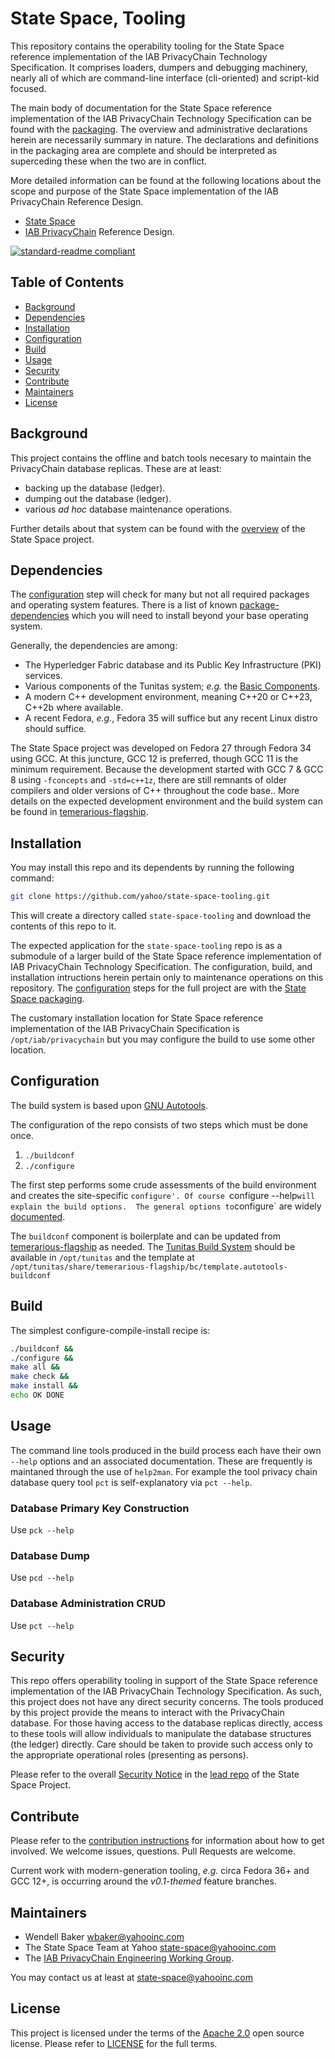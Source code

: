 # State Space, Tooling

This repository contains the operability tooling for the State Space reference implementation of the IAB PrivacyChain Technology Specification.
It comprises loaders, dumpers and debugging machinery, nearly all of which are command-line interface (cli-oriented) and script-kid focused.

The main body of documentation for the State Space reference implementation of the IAB PrivacyChain Technology Specification can be found with the [packaging](https://github.com/yahoo/state-space-packaging]).  The overview and administrative declarations herein are necessarily summary in nature. The declarations and definitions in the packaging area are complete and should be interpreted as superceding these when the two are in conflict.

More detailed information can be found at the following locations
about the scope and purpose of the State Space implementation of the IAB PrivacyChain Reference Design.
* [State Space](https://github.com/yahoo/state-space-packaging)
* [IAB PrivacyChain](https://github.com/InteractiveAdvertisingBureau/PrivacyChain/blob/master/README.md) Reference Design.

[![standard-readme compliant](https://img.shields.io/badge/readme%20style-standard-brightgreen.svg?style=flat-square)](https://github.com/RichardLitt/standard-readme)

## Table of Contents

- [Background](#background)
- [Dependencies](#dependencies)
- [Installation](#installation)
- [Configuration](#configuration)
- [Build](#build)
- [Usage](#usage)
- [Security](#security)
- [Contribute](#contribute)
- [Maintainers](#maintainers)
- [License](#license)

## Background

This project contains the offline and batch tools necesary to maintain the PrivacyChain database replicas.  These are at least:
* backing up the database (ledger).
* dumping out the database (ledger).
* various <em>ad hoc</em> database maintenance operations.

Further details about that system can be found with the [overview](https://github.com/yahoo/state-space-packaging]) of the State Space project.

## Dependencies

The [configuration](#configuration) step will check for many but not all required packages and operating system features.  There is a list of known [package-dependencies](https://github.com/yahoo/state-space-tooling/blob/master/PACKAGES.md) which you will need to install beyond your base operating system.

Generally, the dependencies are among:
- The Hyperledger Fabric database and its Public Key Infrastructure (PKI) services.
- Various components of the Tunitas system; <em>e.g.</em> the [Basic Components](https://github.com/yahoo/tunitas-basic).
- A modern C++ development environment, meaning C++20 or C++23, C++2b where available.
- A recent Fedora, <em>e.g.</em>, Fedora 35 will suffice but any recent Linux distro should suffice.

The State Space project was developed on Fedora 27 through Fedora 34 using GCC.  At this juncture, GCC 12 is preferred, though GCC 11 is the minimum requirement.  Because the development started with GCC 7 &amp; GCC 8 using `-fconcepts` and `-std=c++1z`, there are still remnants of older compilers and older versions of C++ throughout the code base..  More details on the expected development environment and the build system can be found in [temerarious-flagship](https://github.com/yahoo/temerarious-flagship/blob/master/README.md).

## Installation

You may install this repo and its dependents by running the following command:

``` bash
git clone https://github.com/yahoo/state-space-tooling.git
```

This will create a directory called `state-space-tooling` and download the contents of this repo to it.

The expected application for the `state-space-tooling` repo is as a submodule of a larger build of the State Space reference implementation of IAB PrivacyChain Technology Specification.  The configuration, build, and installation intructions herein pertain only to maintenance operations on this repository.  The [configuration](https://github.com/yahoo/state-space-packaging/blob/master/README.md#Configuration) steps for the full project are with the [State Space packaging](https://github.com/yahoo/state-space-packaging).

The customary installation location for State Space reference implementation of the IAB PrivacyChain Specification is `/opt/iab/privacychain` but you may configure the build to use some other location.

## Configuration

The build system is based upon [GNU Autotools](https://www.gnu.org/software/automake/manual/html_node/index.html).

The configuration of the repo consists of two steps which must be done once.
1. `./buildconf`
2. `./configure`

The first step performs some crude assessments of the build environment and creates the site-specific `configure'. Of course `configure --help` will explain the build options.  The general options to `configure` are widely [documented](https://www.gnu.org/prep/standards/html_node/Configuration.html).

The `buildconf` component is boilerplate and can be updated from [temerarious-flagship](https://github.com/yahoo/temerarious-flagship/blob/master/bc/template.autotools-buildconf) as needed.  The [Tunitas Build System](https://github.com/yahoo/temerarious-flagship) should be available in `/opt/tunitas` and the template at `/opt/tunitas/share/temerarious-flagship/bc/template.autotools-buildconf`

## Build

The simplest configure-compile-install recipe is:

``` bash
./buildconf &&
./configure &&
make all &&
make check &&
make install &&
echo OK DONE
```

## Usage

The command line tools produced in the build process each have their own `--help` options and an associated documentation.  These are frequently is maintaned through the use of `help2man`.  For example the tool privacy chain database query tool `pct` is self-explanatory via `pct --help`.


### Database Primary Key Construction

Use `pck --help`

### Database Dump

Use `pcd --help`

### Database Administration CRUD

Use `pct --help`

## Security

This repo offers operability tooling in support of the State Space reference implementation of the IAB PrivacyChain Technology Specification. As such, this project does not have any direct security concerns.  The tools produced by this project provide the means to interact with the PrivacyChain database.  For those having access to the database replicas directly, access to these tools will allow individuals to manipulate the database structures (the ledger) directly.  Care should be taken to provide such access only to the appropriate operational roles (presenting as persons).

Please refer to the overall [Security Notice](https://github.com/yahoo/state-space-packaging/blob/master/README.md#Security) in the [lead repo](https://github.com/yahoo/state-space-packaging) of the State Space Project.

## Contribute

Please refer to the [contribution instructions](Contributing.md) for information about how to get involved. We welcome issues, questions. Pull Requests are welcome.

Current work with modern-generation tooling, <em>e.g.</em> circa Fedora 36+ and GCC 12+, is occurring around the <em>v0.1-themed</em> feature branches.
## Maintainers
- Wendell Baker <wbaker@yahooinc.com>
- The State Space Team at Yahoo <state-space@yahooinc.com>
- The [IAB PrivacyChain Engineering Working Group](https://iabtechlab.com/working-groups/blockchain-working-group/).

You may contact us at least at <state-space@yahooinc.com>

## License

This project is licensed under the terms of the [Apache 2.0](LICENSE-Apache-2.0) open source license. Please refer to [LICENSE](LICENSE) for the full terms.
